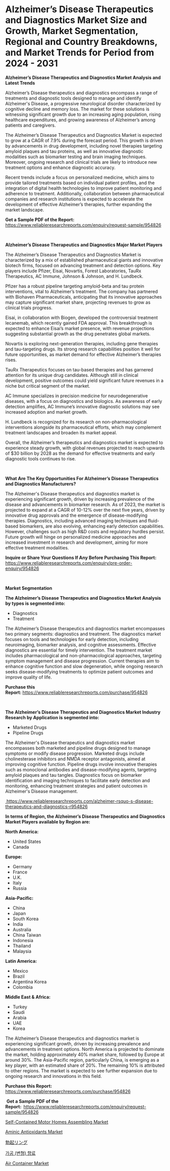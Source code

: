 <p><h1>Alzheimer’s Disease Therapeutics and Diagnostics Market Size and Growth, Market Segmentation, Regional and Country Breakdowns, and Market Trends for Period from 2024 -  2031</h1></p><p><strong>Alzheimer’s Disease Therapeutics and Diagnostics Market Analysis and Latest Trends</strong></p>
<p><p>Alzheimer’s Disease therapeutics and diagnostics encompass a range of treatments and diagnostic tools designed to manage and identify Alzheimer's Disease, a progressive neurological disorder characterized by cognitive decline and memory loss. The market for these solutions is witnessing significant growth due to an increasing aging population, rising healthcare expenditures, and growing awareness of Alzheimer’s among patients and caregivers.</p><p>The Alzheimer’s Disease Therapeutics and Diagnostics Market is expected to grow at a CAGR of 7.9% during the forecast period. This growth is driven by advancements in drug development, including novel therapies targeting amyloid plaques and tau proteins, as well as innovative diagnostic modalities such as biomarker testing and brain imaging techniques. Moreover, ongoing research and clinical trials are likely to introduce new treatment options and enhance diagnostic accuracy. </p><p>Recent trends include a focus on personalized medicine, which aims to provide tailored treatments based on individual patient profiles, and the integration of digital health technologies to improve patient monitoring and adherence to treatment. Additionally, collaboration between pharmaceutical companies and research institutions is expected to accelerate the development of effective Alzheimer’s therapies, further expanding the market landscape.</p></p>
<p><strong>Get a Sample PDF of the Report:&nbsp;</strong> <a href="https://www.reliableresearchreports.com/enquiry/request-sample/954826">https://www.reliableresearchreports.com/enquiry/request-sample/954826</a></p>
<p>&nbsp;</p>
<p><strong>Alzheimer’s Disease Therapeutics and Diagnostics Major Market Players</strong></p>
<p><p>The Alzheimer’s Disease Therapeutics and Diagnostics Market is characterized by a mix of established pharmaceutical giants and innovative biotech firms, focused on advancing treatment and detection options. Key players include Pfizer, Eisai, Novartis, Forest Laboratories, TauRx Therapeutics, AC Immune, Johnson & Johnson, and H. Lundbeck.</p><p>Pfizer has a robust pipeline targeting amyloid-beta and tau protein interventions, vital to Alzheimer’s treatment. The company has partnered with Biohaven Pharmaceuticals, anticipating that its innovative approaches may capture significant market share, projecting revenues to grow as clinical trials progress.</p><p>Eisai, in collaboration with Biogen, developed the controversial treatment lecanemab, which recently gained FDA approval. This breakthrough is expected to enhance Eisai’s market presence, with revenue projections suggesting substantial growth as the drug penetrates global markets.</p><p>Novartis is exploring next-generation therapies, including gene therapies and tau-targeting drugs. Its strong research capabilities position it well for future opportunities, as market demand for effective Alzheimer’s therapies rises. </p><p>TauRx Therapeutics focuses on tau-based therapies and has garnered attention for its unique drug candidates. Although still in clinical development, positive outcomes could yield significant future revenues in a niche but critical segment of the market.</p><p>AC Immune specializes in precision medicine for neurodegenerative diseases, with a focus on diagnostics and biologics. As awareness of early detection amplifies, AC Immune’s innovative diagnostic solutions may see increased adoption and market growth.</p><p>H. Lundbeck is recognized for its research on non-pharmacological interventions alongside its pharmaceutical efforts, which may complement treatment landscapes and broaden its market appeal. </p><p>Overall, the Alzheimer’s therapeutics and diagnostics market is expected to experience steady growth, with global revenues projected to reach upwards of $30 billion by 2028 as the demand for effective treatments and early diagnostic tools continues to rise.</p></p>
<p>&nbsp;</p>
<p><strong>What Are The Key Opportunities For Alzheimer’s Disease Therapeutics and Diagnostics Manufacturers?</strong></p>
<p><p>The Alzheimer's Disease therapeutics and diagnostics market is experiencing significant growth, driven by increasing prevalence of the disease and advancements in biomarker research. As of 2023, the market is projected to expand at a CAGR of 10-12% over the next five years, driven by innovative drug approvals and the emergence of disease-modifying therapies. Diagnostics, including advanced imaging techniques and fluid-based biomarkers, are also evolving, enhancing early detection capabilities. However, challenges such as high R&D costs and regulatory hurdles persist. Future growth will hinge on personalized medicine approaches and increased investment in research and development, aiming for more effective treatment modalities.</p></p>
<p><strong>Inquire or Share Your Questions If Any Before Purchasing This Report:</strong> <a href="https://www.reliableresearchreports.com/enquiry/pre-order-enquiry/954826">https://www.reliableresearchreports.com/enquiry/pre-order-enquiry/954826</a></p>
<p>&nbsp;</p>
<p><strong>Market Segmentation</strong></p>
<p><strong>The Alzheimer’s Disease Therapeutics and Diagnostics Market Analysis by types is segmented into:</strong></p>
<p><ul><li>Diagnostics</li><li>Treatment</li></ul></p>
<p><p>The Alzheimer’s Disease therapeutics and diagnostics market encompasses two primary segments: diagnostics and treatment. The diagnostics market focuses on tools and technologies for early detection, including neuroimaging, biomarker analysis, and cognitive assessments. Effective diagnostics are essential for timely intervention. The treatment market includes pharmacological and non-pharmacological approaches, targeting symptom management and disease progression. Current therapies aim to enhance cognitive function and slow degeneration, while ongoing research seeks disease-modifying treatments to optimize patient outcomes and improve quality of life.</p></p>
<p><strong>Purchase this Report:&nbsp;</strong><a href="https://www.reliableresearchreports.com/purchase/954826">https://www.reliableresearchreports.com/purchase/954826</a></p>
<p>&nbsp;</p>
<p><strong>The Alzheimer’s Disease Therapeutics and Diagnostics Market Industry Research by Application is segmented into:</strong></p>
<p><ul><li>Marketed Drugs</li><li>Pipeline Drugs</li></ul></p>
<p><p>The Alzheimer's Disease therapeutics and diagnostics market encompasses both marketed and pipeline drugs designed to manage symptoms or modify disease progression. Marketed drugs include cholinesterase inhibitors and NMDA receptor antagonists, aimed at improving cognitive function. Pipeline drugs involve innovative therapies such as monoclonal antibodies and disease-modifying agents, targeting amyloid plaques and tau tangles. Diagnostics focus on biomarker identification and imaging techniques to facilitate early detection and monitoring, enhancing treatment strategies and patient outcomes in Alzheimer's Disease management.</p></p>
<p><a href="https://www.reliableresearchreports.com/alzheimer-rsquo-s-disease-therapeutics-and-diagnostics-r954826">&nbsp;https://www.reliableresearchreports.com/alzheimer-rsquo-s-disease-therapeutics-and-diagnostics-r954826</a></p>
<p><strong>In terms of Region, the Alzheimer’s Disease Therapeutics and Diagnostics Market Players available by Region are:</strong></p>
<p>
    <p> <strong> North America: </strong>
        <ul>
            <li>United States</li>
            <li>Canada</li>
        </ul>
        </p> 
    <p> <strong> Europe: </strong>
        <ul>
            <li>Germany</li>
            <li>France</li>
            <li>U.K.</li>
            <li>Italy</li>
            <li>Russia</li>
        </ul>
        </p> 
    <p> <strong> Asia-Pacific: </strong>
        <ul>
            <li>China</li>
            <li>Japan</li>
            <li>South Korea</li>
            <li>India</li>
            <li>Australia</li>
            <li>China Taiwan</li>
            <li>Indonesia</li>
            <li>Thailand</li>
            <li>Malaysia</li>
        </ul>
        </p> 
    <p> <strong> Latin America: </strong>
        <ul>
            <li>Mexico</li>
            <li>Brazil</li>
            <li>Argentina Korea</li>
            <li>Colombia</li>
        </ul>
        </p> 
    <p> <strong> Middle East & Africa: </strong>
        <ul>
            <li>Turkey</li>
            <li>Saudi</li>
            <li>Arabia</li>
            <li>UAE</li>
            <li>Korea</li>
        </ul>
    </p>
    </p>
<p><p>The Alzheimer’s Disease therapeutics and diagnostics market is experiencing significant growth, driven by increasing prevalence and advancements in treatment options. North America is projected to dominate the market, holding approximately 40% market share, followed by Europe at around 30%. The Asia-Pacific region, particularly China, is emerging as a key player, with an estimated share of 20%. The remaining 10% is attributed to other regions. The market is expected to see further expansion due to ongoing research and innovations in this field.</p></p>
<p><strong>Purchase this Report: </strong><a href="https://www.reliableresearchreports.com/purchase/954826">https://www.reliableresearchreports.com/purchase/954826</a></p>
<p>&nbsp;<strong>Get a Sample PDF of the Report:&nbsp;&nbsp;</strong><a href="https://www.reliableresearchreports.com/enquiry/request-sample/954826">https://www.reliableresearchreports.com/enquiry/request-sample/954826</a></p>
<p><strong></strong></p>
<p><p><a href="https://issuu.com/reportprime-2/docs/self-contained-motor-homes-assembli_b20cda7cfa708a">Self-Contained Motor Homes Assembling Market</a></p><p><a href="https://www.linkedin.com/pulse/aminic-antioxidants-market-growth-outlook-from-2024-2031-kgh1e?trackingId=64%2FoSZVVTP23qE08vst1Iw%3D%3D">Aminic Antioxidants Market</a></p><p><a href="https://medium.com/@jamiebertrgnaum3545/erection-ring-market-%E3%81%AF-%E3%82%B3%E3%82%B9%E3%83%88%E7%AE%A1%E7%90%86%E3%81%A8%E5%8A%B9%E7%8E%87%E5%90%91%E4%B8%8A%E3%82%92%E5%84%AA%E5%85%88%E3%81%97%E3%81%BE%E3%81%99-%E3%81%95%E3%82%89%E3%81%AB-%E5%A0%B1%E5%91%8A%E6%9B%B8%E3%81%AF%E5%B8%82%E5%A0%B4%E3%81%AE%E9%9C%80%E8%A6%81%E9%9D%A2%E3%81%A8%E4%BE%9B%E7%B5%A6%E9%9D%A2%E3%81%AE%E4%B8%A1%E6%96%B9%E3%82%92%E3%82%AB%E3%83%90%E3%83%BC%E3%81%97%E3%81%A6%E3%81%84%E3%81%BE%E3%81%99-erection-ring-%E5%B8%82%E5%A0%B4%E3%81%AF-2024-%E3%81%8B%E3%82%89-b876fe39d9f6">勃起リング</a></p><p><a href="https://medium.com/@robertojones8678/processed-modifed-flavourings-market-%EC%9D%98-%EA%B8%80%EB%A1%9C%EB%B2%8C-%EC%8B%9C%EC%9E%A5-%EA%B0%9C%EC%9A%94%EB%8A%94-%EC%A0%84-%EC%84%B8%EA%B3%84-%EB%B0%8F-%EC%A3%BC%EC%9A%94-%EC%8B%9C%EC%9E%A5%EC%9D%98-%EC%82%B0%EC%97%85%EC%97%90-%EC%98%81%ED%96%A5%EC%9D%84-%EB%AF%B8%EC%B9%98%EB%8A%94-%EC%A3%BC%EC%9A%94-%ED%8A%B8%EB%A0%8C%EB%93%9C%EC%97%90-%EB%8C%80%ED%95%9C-%EB%8F%85%ED%8A%B9%ED%95%9C-%EA%B4%80%EC%A0%90%EC%9D%84-96fc63be0d66">가공 (변형) 향료</a></p><p><a href="https://medium.com/@lynchkunal821/the-air-container-market-is-experiencing-higher-than-anticipated-demand-compared-to-pre-pandemic-9024d30e221a">Air Container Market</a></p></p>